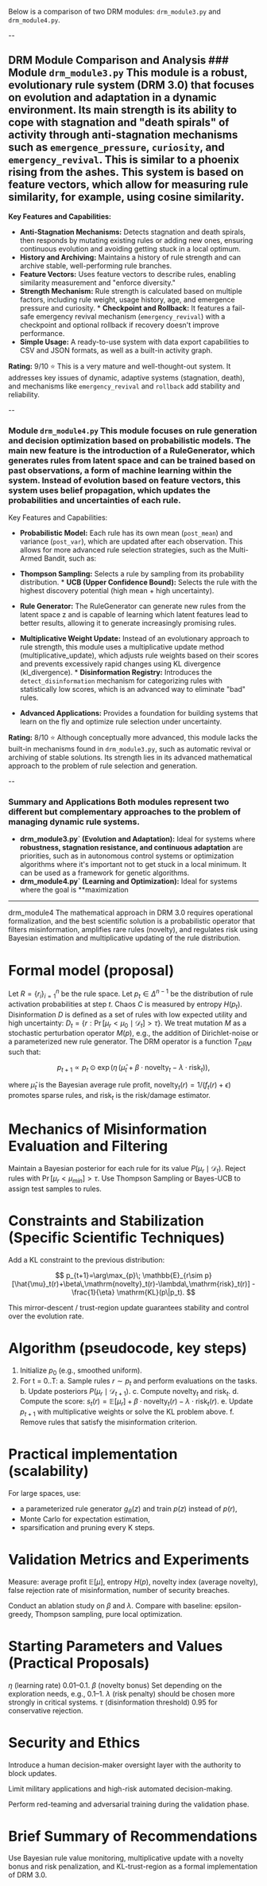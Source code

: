 Below is a comparison of two DRM modules: `drm_module3.py` and `drm_module4.py`.

--

## **DRM Module Comparison and Analysis** ### **Module `drm_module3.py`** This module is a robust, evolutionary rule system (DRM 3.0) that focuses on **evolution and adaptation in a dynamic environment**. Its main strength is its ability to cope with stagnation and "death spirals" of activity through anti-stagnation mechanisms such as `emergence_pressure`, `curiosity`, and `emergency_revival`. This is similar to a phoenix rising from the ashes. This system is based on **feature vectors**, which allow for measuring rule similarity, for example, using cosine similarity.

**Key Features and Capabilities:**
* **Anti-Stagnation Mechanisms:** Detects stagnation and death spirals, then responds by mutating existing rules or adding new ones, ensuring continuous evolution and avoiding getting stuck in a local optimum.
* **History and Archiving:** Maintains a history of rule strength and can archive stable, well-performing rule branches.
* **Feature Vectors:** Uses feature vectors to describe rules, enabling similarity measurement and "enforce diversity."
* **Strength Mechanism:** Rule strength is calculated based on multiple factors, including rule weight, usage history, age, and emergence pressure and curiosity. * **Checkpoint and Rollback:** It features a fail-safe emergency revival mechanism (`emergency_revival`) with a checkpoint and optional rollback if recovery doesn't improve performance.
* **Simple Usage:** A ready-to-use system with data export capabilities to CSV and JSON formats, as well as a built-in activity graph.

**Rating:** 9/10 ⭐
This is a very mature and well-thought-out system. It addresses key issues of dynamic, adaptive systems (stagnation, death), and mechanisms like `emergency_revival` and `rollback` add stability and reliability.

--

### **Module `drm_module4.py`** This module focuses on **rule generation and decision optimization based on probabilistic models**. The main new feature is the introduction of a RuleGenerator, which generates rules from latent space and can be trained based on past observations, a form of machine learning within the system. Instead of evolution based on feature vectors, this system uses belief propagation, which updates the probabilities and uncertainties of each rule.

Key Features and Capabilities:
* **Probabilistic Model:** Each rule has its own mean (`post_mean`) and variance (`post_var`), which are updated after each observation. This allows for more advanced rule selection strategies, such as the Multi-Armed Bandit, such as:
* **Thompson Sampling:** Selects a rule by sampling from its probability distribution. * **UCB (Upper Confidence Bound):** Selects the rule with the highest discovery potential (high mean + high uncertainty).
* **Rule Generator:** The RuleGenerator can generate new rules from the latent space z and is capable of learning which latent features lead to better results, allowing it to generate increasingly promising rules.
* **Multiplicative Weight Update:** Instead of an evolutionary approach to rule strength, this module uses a multiplicative update method (multiplicative_update), which adjusts rule weights based on their scores and prevents excessively rapid changes using KL divergence (kl_divergence). * **Disinformation Registry:** Introduces the `detect_disinformation` mechanism for categorizing rules with statistically low scores, which is an advanced way to eliminate "bad" rules.

* **Advanced Applications:** Provides a foundation for building systems that learn on the fly and optimize rule selection under uncertainty.

**Rating:** 8/10 ⭐
Although conceptually more advanced, this module lacks the built-in mechanisms found in `drm_module3.py`, such as automatic revival or archiving of stable solutions. Its strength lies in its advanced mathematical approach to the problem of rule selection and generation.

--

### **Summary and Applications** Both modules represent two different but complementary approaches to the problem of managing dynamic rule systems.

* **drm_module3.py` (Evolution and Adaptation):** Ideal for systems where **robustness, stagnation resistance, and continuous adaptation** are priorities, such as in autonomous control systems or optimization algorithms where it's important not to get stuck in a local minimum. It can be used as a framework for genetic algorithms.
* **drm_module4.py` (Learning and Optimization):** Ideal for systems where the goal is **maximization

---

drm_module4 The mathematical approach in DRM 3.0 requires operational formalization, and the best scientific solution is a probabilistic operator that filters misinformation, amplifies rare rules (novelty), and regulates risk using Bayesian estimation and multiplicative updating of the rule distribution.

# Formal model (proposal)

Let $R=\{r_i\}_{i=1}^n$ be the rule space.
Let $p_t\in\Delta^{n-1}$ be the distribution of rule activation probabilities at step $t$.
Chaos $C$ is measured by entropy $H(p_t)$.
Disinformation $D$ is defined as a set of rules with low expected utility and high uncertainty: $D_t=\{r: \Pr[\mu_r<\mu_0 \mid \mathcal{D}_t]>\tau\}$. We treat mutation $M$ as a stochastic perturbation operator $M(p)$, e.g., the addition of Dirichlet-noise or a parameterized new rule generator.
The DRM operator is a function $T_{DRM}$ such that:

$$
p_{t+1} \propto p_t \odot \exp\big(\eta\,( \hat{\mu}_t + \beta\cdot \mathrm{novelty}_t - \lambda\cdot \mathrm{risk}_t)\big),
$$

where $\hat{\mu}_t$ is the Bayesian average rule profit, $\mathrm{novelty}_t(r)=1/(f_t(r)+\epsilon)$ promotes sparse rules, and $\mathrm{risk}_t$ is the risk/damage estimator.

# Mechanics of Misinformation Evaluation and Filtering

Maintain a Bayesian posterior for each rule for its value $P(\mu_r\mid\mathcal{D}_t)$.
Reject rules with $\Pr[\mu_r<\mu_{min}]>\tau$.
Use Thompson Sampling or Bayes-UCB to assign test samples to rules.

# Constraints and Stabilization (Specific Scientific Techniques)

Add a KL constraint to the previous distribution:

$$
p_{t+1}=\arg\max_{p}\; \mathbb{E}_{r\sim p}[\hat{\mu}_t(r)+\beta\,\mathrm{novelty}_t(r)-\lambda\,\mathrm{risk}_t(r)] - \frac{1}{\eta} \mathrm{KL}(p\|p_t).
$$

This mirror-descent / trust-region update guarantees stability and control over the evolution rate.

# Algorithm (pseudocode, key steps)

1. Initialize $p_0$ (e.g., smoothed uniform).
2. For t = 0..T:
a. Sample rules $r\sim p_t$ and perform evaluations on the tasks.
b. Update posteriors $P(\mu_r\mid\mathcal{D}_{t+1})$. c. Compute $\mathrm{novelty}_t$ and $\mathrm{risk}_t$.
d. Compute the score: $s_t(r)=\mathbb{E}[\mu_r]+\beta\cdot\mathrm{novelty}_t(r)-\lambda\cdot\mathrm{risk}_t(r)$.
e. Update $p_{t+1}$ with multiplicative weights or solve the KL problem above.
f. Remove rules that satisfy the misinformation criterion.

# Practical implementation (scalability)

For large spaces, use:

* a parameterized rule generator $g_\theta(z)$ and train $p(z)$ instead of $p(r)$,
* Monte Carlo for expectation estimation,
* sparsification and pruning every K steps.

# Validation Metrics and Experiments

Measure: average profit $\mathbb{E}[\mu]$, entropy $H(p)$, novelty index (average novelty), false rejection rate of misinformation, number of security breaches.

Conduct an ablation study on $\beta$ and $\lambda$.
Compare with baseline: epsilon-greedy, Thompson sampling, pure local optimization.

# Starting Parameters and Values ​​(Practical Proposals)

$\eta$ (learning rate) 0.01–0.1.
$\beta$ (novelty bonus) Set depending on the exploration needs, e.g., 0.1–1.
$\lambda$ (risk penalty) should be chosen more strongly in critical systems.
$\tau$ (disinformation threshold) 0.95 for conservative rejection.

# Security and Ethics

Introduce a human decision-maker oversight layer with the authority to block updates.

Limit military applications and high-risk automated decision-making.

Perform red-teaming and adversarial training during the validation phase.

# Brief Summary of Recommendations

Use Bayesian rule value monitoring, multiplicative update with a novelty bonus and risk penalization, and KL-trust-region as a formal implementation of DRM 3.0.








